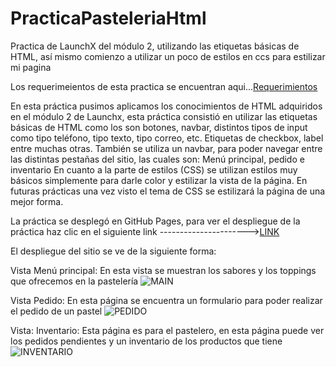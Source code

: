 # PracticaPasteleriaHtml
Practica de LaunchX del módulo 2, utilizando las etiquetas básicas de HTML, así mismo comienzo a utilizar un poco de estilos en ccs para estilizar mi pagina



Los requerimeientos de esta practica se encuentran aqui...[Requerimientos](https://github.com/LaunchX-InnovaccionVirtual/FrontEnd-Mision/tree/main/02%20-%20HTML/practicas)


En esta práctica pusimos aplicamos los conocimientos de HTML adquiridos en el módulo 2 de Launchx, esta práctica consistió en utilizar las etiquetas básicas
de HTML como los son botones, navbar, distintos tipos de input como tipo teléfono, tipo texto, tipo correo, etc. Etiquetas de checkbox, label entre muchas otras.
También se utiliza un navbar, para poder navegar entre las distintas pestañas del sitio, las cuales son: Menú principal, pedido e inventario
En cuanto a la parte de estilos (CSS) se utilizan estilos muy básicos simplemente para darle color y estilizar la vista de la página. En futuras prácticas una vez 
visto el tema de CSS se estilizará la página de una mejor forma.



La práctica se desplegó en GitHub Pages, para ver el despliegue de la práctica haz clic en el siguiente link
---------------------->[LINK](https://robertoperedo.github.io/PracticaPasteleriaHtml/)

El despliegue del sitio se ve de la siguiente forma:


Vista Menú principal: En esta vista se muestran los sabores y los toppings que ofrecemos en la pastelería
![MAIN](https://user-images.githubusercontent.com/99369122/163684981-56a0b449-7a84-410c-8c25-fef42bdc3796.png)


Vista Pedido: En esta página se encuentra un formulario para poder realizar el pedido de un pastel
![PEDIDO](https://user-images.githubusercontent.com/99369122/163684987-8a2c3877-f96c-4bcc-ba69-b74e53e9e4f1.png)


Vista: Inventario: Esta página es para el pastelero, en esta página puede ver los pedidos pendientes y un inventario de los productos que tiene
![INVENTARIO](https://user-images.githubusercontent.com/99369122/163684990-eeb1e1a5-98bf-4ee1-abb1-63fb57e64246.png)

